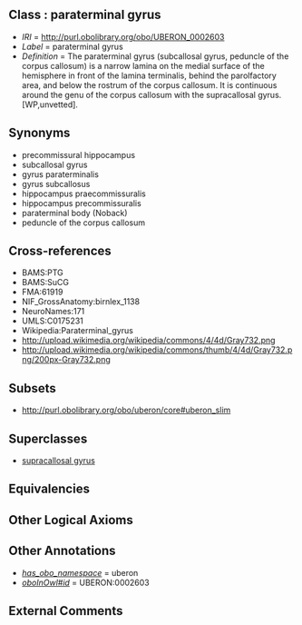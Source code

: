 
## Class : paraterminal gyrus

 * *IRI* = http://purl.obolibrary.org/obo/UBERON_0002603
 * *Label* = paraterminal gyrus
 * *Definition* = The paraterminal gyrus (subcallosal gyrus, peduncle of the corpus callosum) is a narrow lamina on the medial surface of the hemisphere in front of the lamina terminalis, behind the parolfactory area, and below the rostrum of the corpus callosum. It is continuous around the genu of the corpus callosum with the supracallosal gyrus. [WP,unvetted].

## Synonyms

 * precommissural hippocampus
 * subcallosal gyrus
 * gyrus paraterminalis
 * gyrus subcallosus
 * hippocampus praecommissuralis
 * hippocampus precommissuralis
 * paraterminal body (Noback)
 * peduncle of the corpus callosum

## Cross-references

 * BAMS:PTG
 * BAMS:SuCG
 * FMA:61919
 * NIF_GrossAnatomy:birnlex_1138
 * NeuroNames:171
 * UMLS:C0175231
 * Wikipedia:Paraterminal_gyrus
 * http://upload.wikimedia.org/wikipedia/commons/4/4d/Gray732.png
 * http://upload.wikimedia.org/wikipedia/commons/thumb/4/4d/Gray732.png/200px-Gray732.png

## Subsets

 * http://purl.obolibrary.org/obo/uberon/core#uberon_slim

## Superclasses

 * [supracallosal gyrus](../../UBERON/65/UBERON_0002665.md)

## Equivalencies


## Other Logical Axioms


## Other Annotations

 * *[has_obo_namespace](../../ce/oboInOwl#hasOBONamespace.md)* = uberon
 * *[oboInOwl#id](../../id/oboInOwl#id.md)* = UBERON:0002603

## External Comments

